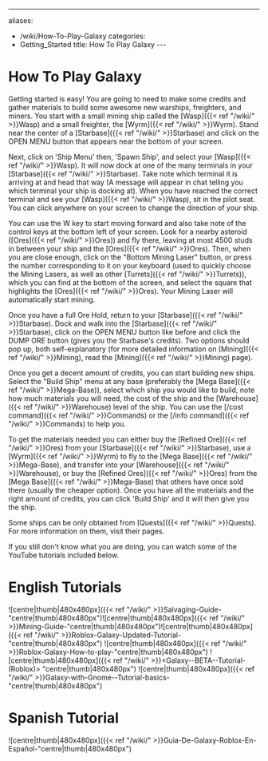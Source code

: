 ---
aliases:
- /wiki/How-To-Play-Galaxy
categories:
- Getting_Started
title: How To Play Galaxy
---<div class="cardcontainer">
# How To Play Galaxy

Getting started is easy! You are going to need to make some credits and gather materials to build some awesome new warships, freighters, and miners. You start with a small mining ship called the [Wasp]({{< ref "/wiki/" >}}Wasp) and a small freighter, the [Wyrm]({{< ref "/wiki/" >}}Wyrm). Stand near the center of a [Starbase]({{< ref "/wiki/" >}}Starbase) and click on the OPEN MENU button that appears near the bottom of your screen.

Next, click on 'Ship Menu' then, 'Spawn Ship', and select your [Wasp]({{< ref "/wiki/" >}}Wasp). It will now dock at one of the many terminals in your [Starbase]({{< ref "/wiki/" >}}Starbase). Take note which terminal it is arriving at and head that way (A message will appear in chat telling you which terminal your ship is docking at). When you have reached the correct terminal and see your [Wasp]({{< ref "/wiki/" >}}Wasp), sit in the pilot seat. You can click anywhere on your screen to change the direction of your ship.

You can use the W key to start moving forward and also take note of the control keys at the bottom left of your screen. Look for a nearby asteroid ([Ores]({{< ref "/wiki/" >}}Ores)) and fly there, leaving at most 4500 studs in between your ship and the [Ores]({{< ref "/wiki/" >}}Ores). Then, when you are close enough, click on the "Bottom Mining Laser" button, or press the number corresponding to it on your keyboard (used to quickly choose the Mining Lasers, as well as other [Turrets]({{< ref "/wiki/" >}}Turrets)), which you can find at the bottom of the screen, and select the square that highlights the [Ores]({{< ref "/wiki/" >}}Ores). Your Mining Laser will automatically start mining.

Once you have a full Ore Hold, return to your [Starbase]({{< ref "/wiki/" >}}Starbase). Dock and walk into the [Starbase]({{< ref "/wiki/" >}}Starbase), click on the OPEN MENU button like before and click the DUMP ORE button (gives you the Starbase's credits). Two options should pop up, both self-explanatory (for more detailed information on [Mining]({{< ref "/wiki/" >}}Mining), read the [Mining]({{< ref "/wiki/" >}}Mining) page).

Once you get a decent amount of credits, you can start building new ships. Select the "Build Ship" menu at any base (preferably the [Mega Base]({{< ref "/wiki/" >}}Mega-Base)), select which ship you would like to build, note how much materials you will need, the cost of the ship and the [Warehouse]({{< ref "/wiki/" >}}Warehouse) level of the ship. You can use the [/cost command]({{< ref "/wiki/" >}}Commands) or the [/info command]({{< ref "/wiki/" >}}Commands) to help you.

To get the materials needed you can either buy the [Refined Ore]({{< ref "/wiki/" >}}Ores) from your [Starbase]({{< ref "/wiki/" >}}Starbase), use a [Wyrm]({{< ref "/wiki/" >}}Wyrm) to fly to the [Mega Base]({{< ref "/wiki/" >}}Mega-Base), and transfer into your [Warehouse]({{< ref "/wiki/" >}}Warehouse), or buy the [Refined Ores]({{< ref "/wiki/" >}}Ores) from the [Mega Base]({{< ref "/wiki/" >}}Mega-Base) that others have once sold there (usually the cheaper option). Once you have all the materials and the right amount of credits, you can click 'Build Ship' and it will then give you the ship.

Some ships can be only obtained from [Quests]({{< ref "/wiki/" >}}Quests). For more information on them, visit their pages.

If you still don't know what you are doing, you can watch some of the YouTube tutorials included below.

# English Tutorials

![centre|thumb|480x480px]({{< ref "/wiki/" >}}Salvaging-Guide-"centre|thumb|480x480px")![centre|thumb|480x480px]({{< ref "/wiki/" >}}Mining-Guide-"centre|thumb|480x480px")![centre|thumb|480x480px]({{< ref "/wiki/" >}}Roblox-Galaxy-Updated-Tutorial-"centre|thumb|480x480px") ![centre|thumb|480x480px]({{< ref "/wiki/" >}}Roblox-Galaxy-How-to-play-"centre|thumb|480x480px") ![centre|thumb|480x480px]({{< ref "/wiki/" >}}<Galaxy--BETA--Tutorial-(Roblox)> "centre|thumb|480x480px") ![centre|thumb|480x480px]({{< ref "/wiki/" >}}Galaxy-with-Gnome--Tutorial-basics-"centre|thumb|480x480px")

# Spanish Tutorial

![centre|thumb|480x480px]({{< ref "/wiki/" >}}Guia-De-Galaxy-Roblox-En-Español-"centre|thumb|480x480px")

</div>